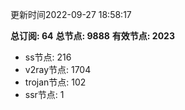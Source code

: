 更新时间2022-09-27 18:58:17

**总订阅: 64**
**总节点: 9888**
**有效节点: 2023**
- ss节点: 216
- v2ray节点: 1704
- trojan节点: 102
- ssr节点: 1
